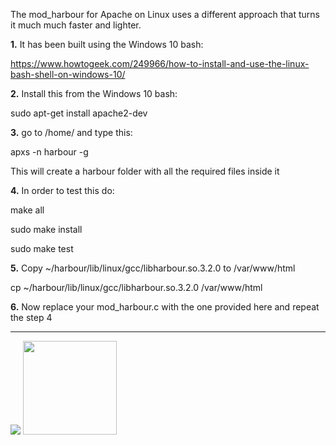 The mod_harbour for Apache on Linux uses a different approach that turns it much much faster and lighter.

**1.** It has been built using the Windows 10 bash:

https://www.howtogeek.com/249966/how-to-install-and-use-the-linux-bash-shell-on-windows-10/

**2.** Install this from the Windows 10 bash:

sudo apt-get install apache2-dev

**3.** go to /home/<username> and type this:

apxs -n harbour -g

This will create a harbour folder with all the required files inside it

**4.** In order to test this do:

make all

sudo make install

sudo make test

**5.** Copy ~/harbour/lib/linux/gcc/libharbour.so.3.2.0 to /var/www/html

cp ~/harbour/lib/linux/gcc/libharbour.so.3.2.0 /var/www/html

**6.** Now replace your mod_harbour.c with the one provided here and repeat the step 4

***

[![](https://bitbucket.org/fivetech/screenshots/downloads/harbour.jpg)](https://harbour.github.io "The Harbour Project")
<a href="https://httpd.apache.org/" alt="The Apache HTTP Server Project"><img width="150" height="150" src="http://www.apache.org/img/support-apache.jpg"></a>
